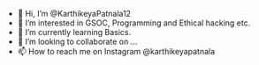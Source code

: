 - 👋 Hi, I’m @KarthikeyaPatnala12
- 👀 I’m interested in GSOC, Programming and Ethical hacking etc.
- 🌱 I’m currently learning Basics.
- 💞️ I’m looking to collaborate on ...
- 📫 How to reach me on Instagram @karthikeyapatnala

<!---
KarthikeyaPatnala12/KarthikeyaPatnala12 is a ✨ special ✨ repository because its `README.md` (this file) appears on your GitHub profile.
You can click the Preview link to take a look at your changes.
--->
